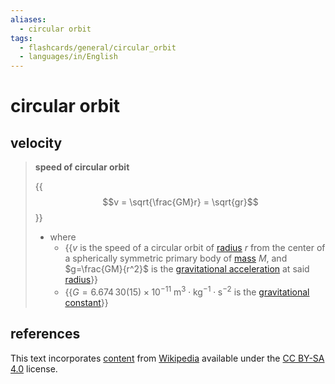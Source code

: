 ```yaml
---
aliases:
  - circular orbit
tags:
  - flashcards/general/circular_orbit
  - languages/in/English
---
```


# circular orbit

## velocity

> __speed of circular orbit__
>
> {{$$v = \sqrt{\frac{GM}r} = \sqrt{gr}$$}}
>
> - where
>   - {{$v$ is the speed of a circular orbit of [radius](radius.md) $r$ from the center of a spherically symmetric primary body of [mass](mass.md) $M$, and $g=\frac{GM}{r^2}$ is the [gravitational acceleration](gravitational%20acceleration.md) at said [radius](radius.md)}}
>   - {{$G = 6.674\,30(15) \times 10^{−11} \mathrm{\ m^3 \cdot kg^{-1} \cdot s^{−2} }$ is the [gravitational constant](gravitational%20constant.md)}} <!--SR:!2024-02-10,38,270!2024-01-22,25,270!2024-02-04,24,230-->

## references

This text incorporates [content](https://en.wikipedia.org/wiki/circular_orbit) from [Wikipedia](Wikipedia.md) available under the [CC BY-SA 4.0](https://creativecommons.org/licenses/by-sa/4.0/) license.
